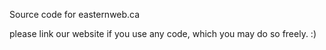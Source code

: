 Source code for easternweb.ca

please link our website if you use any code, which you may do so freely. :)
